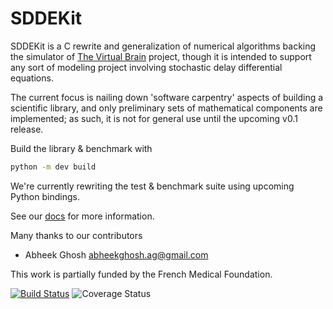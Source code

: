 # SDDEKit 

SDDEKit is a C rewrite and generalization of numerical algorithms
backing the simulator of [The Virtual Brain](http://thevirtualbrain.org)
project, though it is intended to support any sort of modeling project
involving stochastic delay differential equations.

The current focus is nailing down 'software carpentry' aspects of building a
scientific library, and only preliminary sets of mathematical components are
implemented; as such, it is not for general use until the 
upcoming v0.1 release.

Build the library & benchmark with
```bash
python -m dev build
```
We're currently rewriting the test & benchmark suite using upcoming Python bindings.

See our [docs](doc/README.md) for more information.

Many thanks to our contributors

- Abheek Ghosh <abheekghosh.ag@gmail.com>

This work is partially funded by the French Medical Foundation.

[![Build Status](https://travis-ci.org/maedoc/sddekit.svg?branch=master)](https://travis-ci.org/maedoc/sddekit)
![Coverage Status](https://coveralls.io/repos/github/maedoc/sddekit/badge.svg?branch=master)

